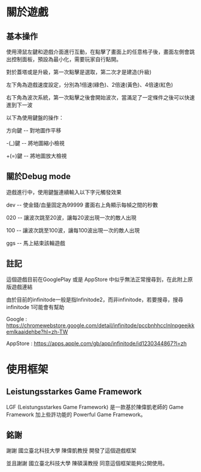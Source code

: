 # 關於遊戲

## 基本操作

使用滑鼠左鍵和遊戲介面進行互動，在點擊了畫面上的任意格子後，畫面左側會跳出控制面板，預設為最小化，需要玩家自行點開。

對於蓋塔或是升級，第一次點擊是選取，第二次才是建造(升級)

左下角為遊戲速度設定，分別為1倍速(綠色)、2倍速(黃色)、4倍速(紅色)

右下角為波次系統，第一次點擊之後會開始波次，當滿足了一定條件之後可以快速進到下一波

以下為使用鍵盤的操作：

方向鍵 -- 對地圖作平移

-(_)鍵 -- 將地圖縮小檢視

+(=)鍵 -- 將地圖放大檢視

## 關於Debug mode

遊戲進行中，使用鍵盤連續輸入以下字元觸發效果

dev -- 使金錢/血量固定為99999 畫面右上角顯示每幀之間的秒數

020 -- 讓波次跳至20波，讓每20波出現一次的敵人出現

100 -- 讓波次跳至100波，讓每100波出現一次的敵人出現

ggs -- 馬上結束該輪遊戲

## 註記

這個遊戲目前在GooglePlay 或是 AppStore 中似乎無法正常搜尋到，在此附上原版遊戲連結

由於目前的infinitode一般是指Infinitode2，而非infinitode，若要搜尋，搜尋infinitode 1可能會有幫助

Google : https://chromewebstore.google.com/detail/infinitode/pccbnhhcclnlnpgeejkkemlkaaidehbe?hl=zh-TW

AppStore : https://apps.apple.com/gb/app/infinitode/id1230344867?l=zh

# 使用框架
## Leistungsstarkes Game Framework

LGF (Leistungsstarkes Game Framework) 是一款基於陳偉凱老師的 Game Framework 加上些許功能的 Powerful Game Framework。

## 銘謝

謝謝 國立臺北科技大學 陳偉凱教授 開發了這個遊戲框架

並且謝謝 國立臺北科技大學 陳碩漢教授 同意這個框架能夠公開使用。
